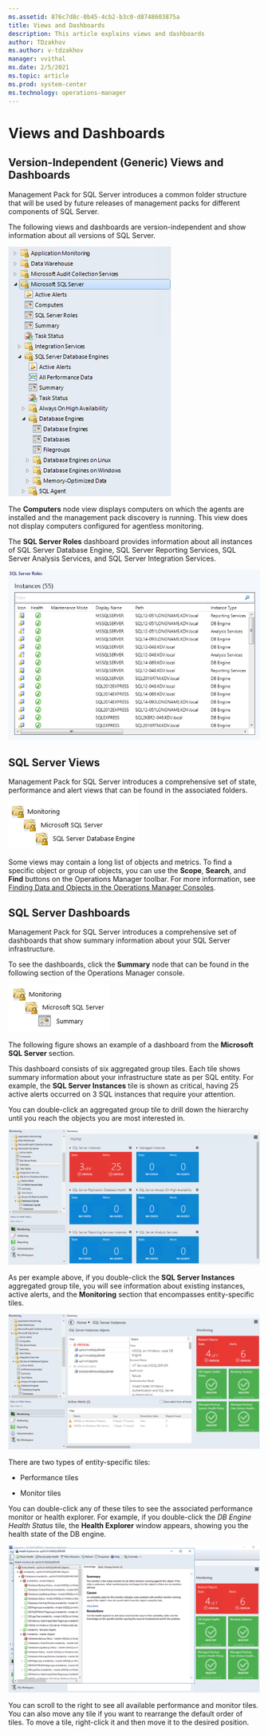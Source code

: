 ```yaml
---
ms.assetid: 876c7d8c-0b45-4cb2-b3c0-d8748603875a
title: Views and Dashboards
description: This article explains views and dashboards
author: TDzakhov
ms.author: v-tdzakhov
manager: vvithal
ms.date: 2/5/2021
ms.topic: article
ms.prod: system-center
ms.technology: operations-manager
---
```


# Views and Dashboards

## Version-Independent (Generic) Views and Dashboards

Management Pack for SQL Server introduces a common folder structure that will be used by future releases of management packs for different components of SQL Server.

The following views and dashboards are version-independent and show information about all versions of SQL Server.

![Generic views and dashboards](./media/ssmp/version-independent-views.png)

The **Computers** node view displays computers on which the agents are installed and the management pack discovery is running. This view does not display computers configured for agentless monitoring.

The **SQL Server Roles** dashboard provides information about all instances of SQL Server Database Engine, SQL Server Reporting Services, SQL Server Analysis Services, and SQL Server Integration Services.

![SQL server roles](./media/ssmp/sql-server-roles.png)

## SQL Server Views

Management Pack for SQL Server introduces a comprehensive set of state, performance and alert views that can be found in the associated folders.

![State sets](./media/ssmp/state-sets.png)

Some views may contain a long list of objects and metrics. To find a specific object or group of objects, you can use the **Scope**, **Search**, and **Find** buttons on the Operations Manager toolbar. For more information, see [Finding Data and Objects in the Operations Manager Consoles](https://go.microsoft.com/fwlink/?LinkId=717834).

## SQL Server Dashboards

Management Pack for SQL Server introduces a comprehensive set of dashboards that show summary information about your SQL Server infrastructure.

To see the dashboards, click the **Summary** node that can be found in the following section of the Operations Manager console.

![Summary](./media/ssmp/summary-node.png)

The following figure shows an example of a dashboard from the **Microsoft SQL Server** section.

This dashboard consists of six aggregated group tiles. Each tile shows summary information about your infrastructure state as per SQL entity. For example, the **SQL Server Instances** tile is shown as critical, having 25 active alerts occurred on 3 SQL instances that require your attention.

You can double-click an aggregated group tile to drill down the hierarchy until you reach the objects you are most interested in.

![Viewing tiles](./media/ssmp/tiles.png)

As per example above, if you double-click the **SQL Server Instances** aggregated group tile, you will see information about existing instances, active alerts, and the **Monitoring** section that encompasses entity-specific tiles.

![Viewing tiles hierarchy](./media/ssmp/tiles-hierarchy.png)

There are two types of entity-specific tiles:

- Performance tiles

- Monitor tiles

You can double-click any of these tiles to see the associated performance monitor or health explorer. For example, if you double-click the *DB Engine Health Status* tile, the **Health Explorer** window appears, showing you the health state of the DB engine.

![Health-explorer](./media/ssmp/health-explorer.png)

You can scroll to the right to see all available performance and monitor tiles. You can also move any tile if you want to rearrange the default order of tiles. To move a tile, right-click it and then move it to the desired position.
